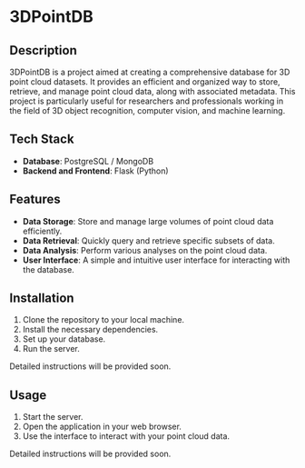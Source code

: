 # 3DPointDB

## Description

3DPointDB is a project aimed at creating a comprehensive database for 3D point cloud datasets. It provides an efficient and organized way to store, retrieve, and manage point cloud data, along with associated metadata. This project is particularly useful for researchers and professionals working in the field of 3D object recognition, computer vision, and machine learning.

## Tech Stack

- **Database**: PostgreSQL / MongoDB
- **Backend and Frontend**: Flask (Python)

## Features

- **Data Storage**: Store and manage large volumes of point cloud data efficiently.
- **Data Retrieval**: Quickly query and retrieve specific subsets of data.
- **Data Analysis**: Perform various analyses on the point cloud data.
- **User Interface**: A simple and intuitive user interface for interacting with the database.

## Installation

1. Clone the repository to your local machine.
2. Install the necessary dependencies.
3. Set up your database.
4. Run the server.

Detailed instructions will be provided soon.

## Usage

1. Start the server.
2. Open the application in your web browser.
3. Use the interface to interact with your point cloud data.

Detailed instructions will be provided soon.